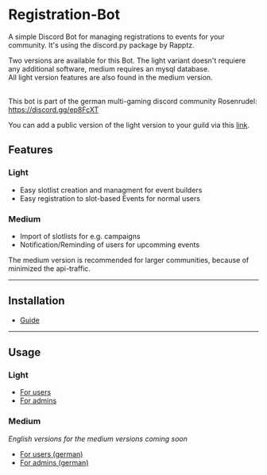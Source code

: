 # Registration-Bot
A simple Discord Bot for managing registrations to events for your community. It's using the discord.py package by Rapptz.

Two versions are available for this Bot. The light variant doesn't requiere any additional software, medium requires an mysql database.<br>
All light version features are also found in the medium version. <br> <br>

This bot is part of the german multi-gaming discord community Rosenrudel: https://discord.gg/ep8FcXT

You can add a public version of the light version to your guild via this [link](https://discord.com/oauth2/authorize?client_id=823277525525594162&permissions=268511232&scope=bot).
## Features
### Light
- Easy slotlist creation and managment for event builders
- Easy registration to slot-based Events for normal users

### Medium
- Import of slotlists for e.g. campaigns
- Notification/Reminding of users for upcomming events

The medium version is recommended for larger communities, because of minimized the api-traffic.

---

## Installation
- [Guide](https://github.com/GermanHydrogen/Registration-Bot/wiki/Installation)

---

## Usage
### Light
- [For users](https://github.com/GermanHydrogen/Registration-Bot/wiki/User-Usage-Light)
- [For admins](https://github.com/GermanHydrogen/Registration-Bot/wiki/Admin-Usage-Light)

### Medium
*English versions for the medium versions coming soon*

- [For users (german)](https://github.com/GermanHydrogen/Registration-Bot/wiki/User-Guide-DE)
- [For admins (german)](https://github.com/GermanHydrogen/Registration-Bot/wiki/Admin-Usage-DE)
